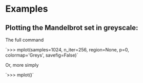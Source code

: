 # Examples

## Plotting the Mandelbrot set in greyscale:
The full command

´>>> mplot(samples=1024, n_iter=256,  region=None, p=0, colormap='Greys', savefig=False)´

Or, more simply

´>>> mplot()´
